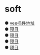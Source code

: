 # soft
● <a href="https://chrome.google.com/webstore/detail/free-vpn-for-chrome-vpn-p/majdfhpaihoncoakbjgbdhglocklcgno?hl=zh-CN">vee插件地址</a>&nbsp;</a><br>
● <a href="https://github.com/">项目</a>&nbsp;</a><br>
● <a href="https://github.com/">项目</a>&nbsp;</a><br>
● <a href="https://github.com/">项目</a>&nbsp;</a><br>
● <a href="https://github.com/">项目</a>&nbsp;</a><br>
  </p>
